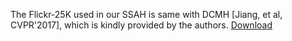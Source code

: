 The Flickr-25K used in our SSAH is same with DCMH [Jiang, et al, CVPR'2017], which is kindly provided by the authors. [Download]()
